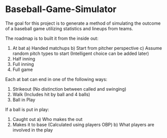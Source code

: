 # Baseball-Game-Simulator


The goal for this project is to generate a method of simulating the outcome of a baseball game utilizing statistics and lineups from teams. 

The roadmap is to built it from the inside out:
  1. At bat
    a) Handed matchups
    b) Start from pitcher perspective
    c) Assume random pitch types to start (Intelligent choice can be added later)
  2. Half inning
  3. Full inning
  4. Full game
 
 
 
Each at bat can end in one of the following ways: 
  1. Strikeout (No distinction between called and swinging)
  2. Walk (Includes hit by ball and 4 balls)
  3. Ball in Play
  
  
  
If a ball is put in play:
  1. Caught out
    a) Who makes the out
  2. Makes it to base (Calculated using players OBP)
    b) What players are involved in the play
  
  
